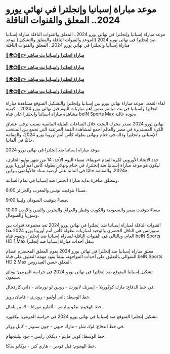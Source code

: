 #  موعد مباراة إسبانيا وإنجلترا في نهائي يورو 2024.. المعلق والقنوات الناقلة

موعد مباراة إسبانيا وإنجلترا في نهائي يورو 2024.. المعلق والقنوات الناقلة
مباراة إسبانيا ضد إنجلترا في نهائي يورو 2024 (الموعد والقنوات الناقلة والمعلق والتشكيل) موعد مباراة إسبانيا وإنجلترا في نهائي يورو 2024.. المعلق والقنوات الناقلة

**[🔴🌍📺📱👉 مباراة انجلترا واسبانيا بث مباشر](https://cutt.ly/2ehllKjQ)**

**[🔴🌍📺📱👉 مباراة انجلترا واسبانيا بث مباشر](https://cutt.ly/2ehllKjQ)**

**[🔴🌍📺📱👉 مباراة انجلترا واسبانيا بث مباشر](https://cutt.ly/2ehllKjQ)**

**[🔴🌍📺📱👉 مباراة انجلترا واسبانيا بث مباشر](https://cutt.ly/2ehllKjQ)**

لقاء القمة.. موعد مباراة نهائي يورو بين إسبانيا وإنجلترا والتشكيل المتوقع مشاهدة مباراة انجلترا واسبانيا في بث مباشر ضمن أهم مباريات اليوم قبل نهائي يورو 2024 .. كيفية مشاهدة مباراة اسبانيا وانجلترا علي قناة beIN Sports Max بجودة عالية

نهائي يورو 2024 تصدر محرك البحث خلال الساعات القليلة الماضية بسبب ترقب عشاق الكرة المستديرة في مصر والعالم أجمع لمشاهدة القمة المرتقبة التي تجمع بين المنتخب الإسباني وانجلترا وذلك في ختام ونهائي بطولة كأس أمم أوروبا يورو 2024، والمقامة حاليًا في ألمانيا.

موعد مباراة إسبانيا ضد إنجلترا في نهائي يورو 2024

حدد الاتحاد الأوروبي لكرة القدم «يويفا»، مساء اليوم الأحد، 14 من شهر يوليو الجاري، ليكون هو موعد مباراة إسبانيا ضد إنجلترا، في ختام ونهائي بطولة كأس أمم أوروبا يورو 2024، والمقامة حاليًا في ألمانيا على أرضية ستاد «الأولمبي ببرلين».

وتنطلق صافرة بداية مباراة انجلترا ضد إسبانيا في تمام الساعة:

8:00 مساءً بتوقيت تونس والمغرب والجزائر.

9:00 مساءً بتوقيت السودان وليبيا.

10:00 مساءً بتوقيت مصر والسعودية والكويت وقطر والعراق والبحرين واليمن والاردن وسوريا والصومال.

القنوات الناقلة لمباراة إسبانيا ضد إنجلترا في نهائي يورو 2024 تعد مجموعة قنوات بين سبورتس هي الناقل الحصري والوحيد لمباريات بطولة كأس أمم أوروبا يورو 2024 هذا العام، وبالتالي هي القنوات الناقلة لمباراة إسبانيا ضد إنجلترا، وتقوم قناة beIN Sports HD 1 Max بنقل أحداث مباراة إسبانيا ضد إنجلترا.

معلق مباراة إسبانيا ضد إنجلترا في نهائي يورو 2024 يقوم المعلق المخضرم عصام الشوالي بالتعليق على أحداث المواجهة، بينما يقود مهمة التعليق على قناة beIN Sports HD 2 Max المعلق حسن العيدروس.

تشكيل إسبانيا المتوقع ضد إنجلترا في نهائي يورو 2024 في حراسة المرمى: يوناي سيمون.

في خط الدفاع: مارك كوكوريلا - إيمريك لابورت - روبين لو نورماند - داني كارفخال.

خط الوسط: داني أولمو - رودري - فابيان رويز.

خط الهجوم: نيكو ويليامز - ألفارو موراتا - لامين يامال.

تشكيل إنجلترا المتوقع ضد إسبانيا في نهائي يورو 2024 في حراسة المرمى: بيكفورد.

في خط الدفاع: لوك شاو - مارك جيهي - جون ستونز - كايل ووكر.

خط الوسط: كوبي ماينو - ديكلان رايس - جود بيلينجهام.

خط الهجوم: فيل فودين - هاري كين - بوكايو ساكا.
